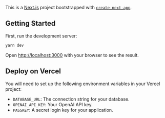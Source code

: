 This is a [Next.js](https://nextjs.org) project bootstrapped with [`create-next-app`](https://nextjs.org/docs/app/api-reference/cli/create-next-app).

## Getting Started

First, run the development server:

```bash
yarn dev
```

Open [http://localhost:3000](http://localhost:3000) with your browser to see the result.

## Deploy on Vercel

You will need to set up the following environment variables in your Vercel project:

- `DATABASE_URL`: The connection string for your database.
- `OPENAI_API_KEY`: Your OpenAI API key.
- `PASSKEY`: A secret login key for your application.

